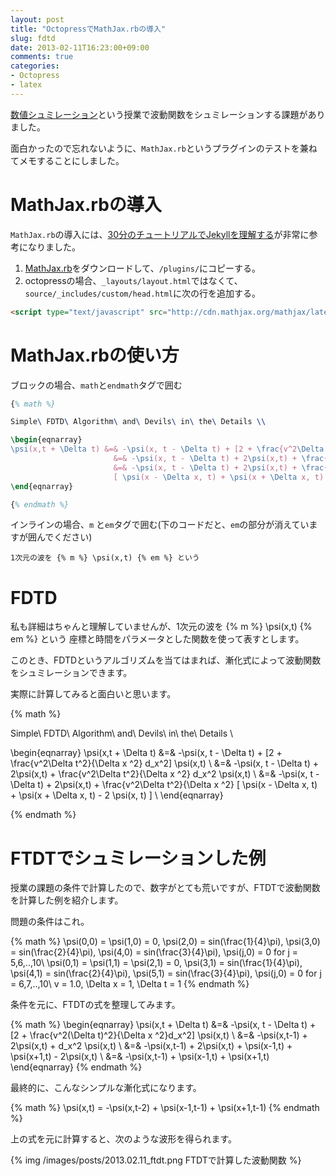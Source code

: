 ```yaml
---
layout: post
title: "OctopressでMathJax.rbの導入"
slug: fdtd
date: 2013-02-11T16:23:00+09:00
comments: true
categories: 
- Octopress
- latex
---
```


[数値シュミレーション](http://www.coins.tsukuba.ac.jp/syllabus/GB22201.html)という授業で波動関数をシュミレーションする課題がありました。

面白かったので忘れないように、`MathJax.rb`というプラグインのテストを兼ねてメモすることにしました。

# MathJax.rbの導入

`MathJax.rb`の導入には、[30分のチュートリアルでJekyllを理解する](http://melborne.github.com/2012/05/13/first-step-of-jekyll/)が非常に参考になりました。

1. [MathJax.rb](https://gist.github.com/jessykate/834610)をダウンロードして、`/plugins/`にコピーする。
2. octopressの場合、`_layouts/layout.html`ではなくて、`source/_includes/custom/head.html`に次の行を追加する。

``` html source/_includes/custom/head.html
<script type="text/javascript" src="http://cdn.mathjax.org/mathjax/latest/MathJax.js?config=TeX-AMS-MML_HTMLorMML"></script>
```

<!-- more -->

# MathJax.rbの使い方

ブロックの場合、`math`と`endmath`タグで囲む

``` latex 
{% math %}

Simple\ FDTD\ Algorithm\ and\ Devils\ in\ the\ Details \\

\begin{eqnarray}
\psi(x,t + \Delta t) &=& -\psi(x, t - \Delta t) + [2 + \frac{v^2\Delta t^2}{\Delta x ^2} d_x^2] \psi(x,t) \\
                       &=& -\psi(x, t - \Delta t) + 2\psi(x,t) + \frac{v^2\Delta t^2}{\Delta x ^2} d_x^2 \psi(x,t) \\
                       &=& -\psi(x, t - \Delta t) + 2\psi(x,t) + \frac{v^2\Delta t^2}{\Delta x ^2}
                       [ \psi(x - \Delta x, t) + \psi(x + \Delta x, t) - 2 \psi(x, t) ] \\
\end{eqnarray}

{% endmath %}
```

インラインの場合、`m` と`em`タグで囲む(下のコードだと、`em`の部分が消えていますが囲んでください)

```
1次元の波を {% m %} \psi(x,t) {% em %} という
```

# FDTD

私も詳細はちゃんと理解していませんが、1次元の波を {% m %} \psi(x,t) {% em %} という
座標と時間をパラメータとした関数を使って表すとします。

このとき、FDTDというアルゴリズムを当てはまれば、漸化式によって波動関数をシュミレーションできます。

実際に計算してみると面白いと思います。

{% math %}

Simple\ FDTD\ Algorithm\ and\ Devils\ in\ the\ Details \\

\begin{eqnarray}
\psi(x,t + \Delta t) &=& -\psi(x, t - \Delta t) + [2 + \frac{v^2\Delta t^2}{\Delta x ^2} d_x^2] \psi(x,t) \\
                       &=& -\psi(x, t - \Delta t) + 2\psi(x,t) + \frac{v^2\Delta t^2}{\Delta x ^2} d_x^2 \psi(x,t) \\
                       &=& -\psi(x, t - \Delta t) + 2\psi(x,t) + \frac{v^2\Delta t^2}{\Delta x ^2}
                       [ \psi(x - \Delta x, t) + \psi(x + \Delta x, t) - 2 \psi(x, t) ] \\
\end{eqnarray}

{% endmath %}

# FTDTでシュミレーションした例

授業の課題の条件で計算したので、数字がとても荒いですが、FTDTで波動関数を計算した例を紹介します。

問題の条件はこれ。

{% math %}
\psi(0,0) = \psi(1,0) = 0, \psi(2,0) = sin(\frac{1}{4}\pi), \psi(3,0) = sin(\frac{2}{4}\pi), \psi(4,0) = sin(\frac{3}{4}\pi), \psi(j,0) = 0 for j = 5,6,..,10\\
\psi(0,1) = \psi(1,1) = \psi(2,1) = 0, \psi(3,1) = sin(\frac{1}{4}\pi), \psi(4,1) = sin(\frac{2}{4}\pi), \psi(5,1) = sin(\frac{3}{4}\pi), \psi(j,0) = 0 for j = 6,7,..,10\\
v = 1.0, \Delta x = 1, \Delta t = 1
{% endmath %}

条件を元に、FTDTの式を整理してみます。

{% math %}
\begin{eqnarray}
  \psi(x,t + \Delta t) &=& -\psi(x, t - \Delta t) + [2 + \frac{v^2(\Delta t)^2}{\Delta x ^2}d_x^2] \psi(x,t) \\
                       &=& -\psi(x,t-1) + 2\psi(x,t) + d_x^2 \psi(x,t) \\
                       &=& -\psi(x,t-1) + 2\psi(x,t) + \psi(x-1,t) + \psi(x+1,t) - 2\psi(x,t) \\
                       &=& -\psi(x,t-1) + \psi(x-1,t) + \psi(x+1,t)
\end{eqnarray}
{% endmath %}

最終的に、こんなシンプルな漸化式になります。

{% math %}
\psi(x,t) = -\psi(x,t-2) + \psi(x-1,t-1) + \psi(x+1,t-1)
{% endmath %}

上の式を元に計算すると、次のような波形を得られます。

{% img /images/posts/2013.02.11_ftdt.png FTDTで計算した波動関数 %}
